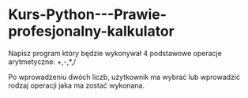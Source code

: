 # Kurs-Python---Prawie-profesjonalny-kalkulator
Napisz program który będzie wykonywał 4 podstawowe operacje arytmetyczne: +,-,*,/

Po wprowadzeniu dwóch liczb, użytkownik ma wybrać lub wprowadzić rodzaj operacji jaka ma zostać wykonana.
